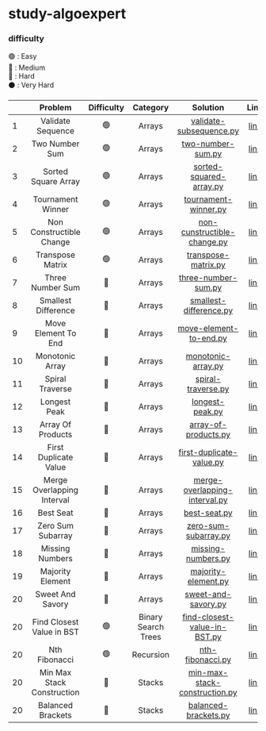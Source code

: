 # study-algoexpert

### difficulty
🟢 : Easy
<br/>
🔵 : Medium
<br/>
🔴 : Hard
<br/>
⚫️ : Very Hard
<br/>


|    |          Problem           | Difficulty |      Category       |                                                           Solution                                                            |                                  Link                                  | 
|----|:--------------------------:| :--------: |:-------------------:|:-----------------------------------------------------------------------------------------------------------------------------:|:----------------------------------------------------------------------:| 
| 1  |     Validate Sequence      |     🟢     |       Arrays        |        [validate-subsequence.py](https://github.com/cherry-ni/study-algoexpert/blob/main/Easy/validate-subsequence.py)        |    [link](https://www.algoexpert.io/questions/validate-subsequence)    |
| 2  |       Two Number Sum       |     🟢     |       Arrays        |           [two-number-sum.py](https://github.com/cherry-ni/study-algoexpert/blob/main/Easy/validate-subsequence.py)           |       [link](https://www.algoexpert.io/questions/two-number-sum)       |
| 3  |    Sorted Square Array     |     🟢     |       Arrays        |        [sorted-squared-array.py](https://github.com/cherry-ni/study-algoexpert/blob/main/Easy/validate-subsequence.py)        |    [link](https://www.algoexpert.io/questions/sorted-squared-array)    |
| 4  |     Tournament Winner      |     🟢     |       Arrays        |           [tournament-winner.py](https://github.com/cherry-ni/study-algoexpert/blob/main/Easy/tournament-winner.py)           |      [link](https://www.algoexpert.io/questions/tournament-winner)     |
| 5  |  Non Constructible Change  |     🟢     |       Arrays        |    [non-cunstructible-change.py](https://github.com/cherry-ni/study-algoexpert/blob/main/Easy/non-constructible-change.py)    |  [link](https://www.algoexpert.io/questions/non-constructible-change)  |
| 6  |      Transpose Matrix      |     🟢     |       Arrays        |            [transpose-matrix.py](https://github.com/cherry-ni/study-algoexpert/blob/main/Easy/transpose-matrix.py)            |      [link](https://www.algoexpert.io/questions/transpose-matrix)      |
| 7  |      Three Number Sum      |     🔵     |       Arrays        |           [three-number-sum.py](https://github.com/cherry-ni/study-algoexpert/blob/main/Medium/three-number-sum.py)           |      [link](https://www.algoexpert.io/questions/three-number-sum)      |
| 8  |    Smallest Difference     |     🔵     |       Arrays        |        [smallest-difference.py](https://github.com/cherry-ni/study-algoexpert/blob/main/Medium/smallest-difference.py)        |     [link](https://www.algoexpert.io/questions/smallest-difference)    |
| 9  |    Move Element To End     |     🔵     |       Arrays        |        [move-element-to-end.py](https://github.com/cherry-ni/study-algoexpert/blob/main/Medium/move-element-to-end.py)        |     [link](https://www.algoexpert.io/questions/move-element-to-end)    |
| 10 |      Monotonic Array       |     🔵     |       Arrays        |            [monotonic-array.py](https://github.com/cherry-ni/study-algoexpert/blob/main/Medium/monotonic-array.py)            |       [link](https://www.algoexpert.io/questions/monotonic-array)      |
| 11 |      Spiral Traverse       |     🔵     |       Arrays        |            [spiral-traverse.py](https://github.com/cherry-ni/study-algoexpert/blob/main/Medium/spiral-traverse.py)            |       [link](https://www.algoexpert.io/questions/spiral-traverse)      |
| 12 |        Longest Peak        |     🔵     |       Arrays        |               [longest-peak.py](https://github.com/cherry-ni/study-algoexpert/blob/main/Medium/longest-peak.py)               |        [link](https://www.algoexpert.io/questions/longest-peak)        |
| 13 |     Array Of Products      |     🔵     |       Arrays        |          [array-of-products.py](https://github.com/cherry-ni/study-algoexpert/blob/main/Medium/array-of-products.py)          |      [link](https://www.algoexpert.io/questions/array-of-products)     |
| 14 |   First Duplicate Value    |     🔵     |       Arrays        |      [first-duplicate-value.py](https://github.com/cherry-ni/study-algoexpert/blob/main/Medium/first-duplicate-value.py)      |    [link](https://www.algoexpert.io/questions/first-duplicate-value)   |
| 15 | Merge Overlapping Interval |     🔵     |       Arrays        | [merge-overlapping-interval.py](https://github.com/cherry-ni/study-algoexpert/blob/main/Medium/merge-overlapping-interval.py) | [link](https://www.algoexpert.io/questions/merge-overlapping-intervals) |
| 16 |         Best Seat          |     🔵     |       Arrays        |                  [best-seat.py](https://github.com/cherry-ni/study-algoexpert/blob/main/Medium/best-seat.py)                  |          [link](https://www.algoexpert.io/questions/best-seat)         |
| 17 |     Zero Sum Subarray      |     🔵     |       Arrays        |          [zero-sum-subarray.py](https://github.com/cherry-ni/study-algoexpert/blob/main/Medium/zero-sum-subarray.py)          |      [link](https://www.algoexpert.io/questions/zero-sum-subarray)     |
| 18 |      Missing Numbers       |     🔵     |       Arrays        |            [missing-numbers.py](https://github.com/cherry-ni/study-algoexpert/blob/main/Medium/missing-numbers.py)            |       [link](https://www.algoexpert.io/questions/missingNumbers)       |
| 19 |      Majority Element      |     🔵     |       Arrays        |           [majority-element.py](https://github.com/cherry-ni/study-algoexpert/blob/main/Medium/majority-element.py)           |      [link](https://www.algoexpert.io/questions/majority-element)      |
| 20 |      Sweet And Savory      |     🔵     |       Arrays        |           [sweet-and-savory.py](https://github.com/cherry-ni/study-algoexpert/blob/main/Medium/sweet-and-savory.py)           |      [link](https://www.algoexpert.io/questions/sweet-and-savory)      |
| 20 | Find Closest Value in BST  |     🟢     | Binary Search Trees |   [find-closest-value-in-BST.py](https://github.com/cherry-ni/study-algoexpert/blob/main/Easy/find-closest-value-in-BST.py)   | [link](https://www.algoexpert.io/questions/find-closest-value-in-bst)  |
| 20 |       Nth Fibonacci        |     🟢     |      Recursion      |               [nth-fibonacci.py](https://github.com/cherry-ni/study-algoexpert/blob/main/Easy/nth-fibonacci.py)               | [link](https://www.algoexpert.io/questions/nth-fibonacci)  |
| 20 | Min Max Stack Construction |     🔵     |       Stacks        | [min-max-stack-construction.py](https://github.com/cherry-ni/study-algoexpert/blob/main/Medium/min-max-stack-construction.py) | [link](https://www.algoexpert.io/questions/min-max-stack-construction)  |
| 20 |     Balanced Brackets      |     🔵     |       Stacks        |                                                   [balanced-brackets.py]()                                                    | [link](https://www.algoexpert.io/questions/balanced-brackets)  |